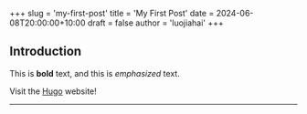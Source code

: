 +++
slug = 'my-first-post'
title = 'My First Post'
date = 2024-06-08T20:00:00+10:00
draft = false
author = 'luojiahai'
+++

## Introduction

This is **bold** text, and this is *emphasized* text.

Visit the [Hugo](https://gohugo.io) website!

---
